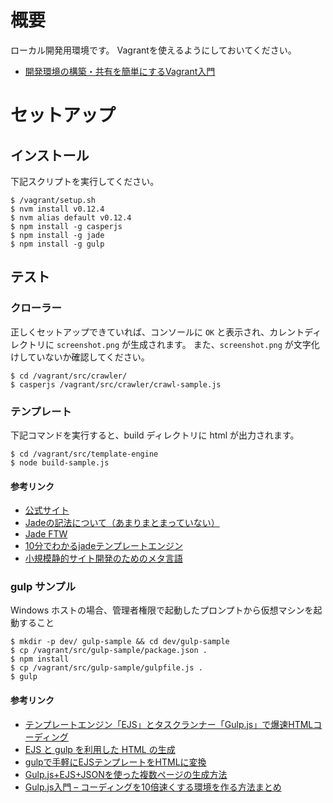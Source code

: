 # 概要

ローカル開発用環境です。
Vagrantを使えるようにしておいてください。

- [開発環境の構築・共有を簡単にするVagrant入門](https://thinkit.co.jp/story/2015/03/19/5740)

# セットアップ

## インストール

下記スクリプトを実行してください。

```
$ /vagrant/setup.sh
$ nvm install v0.12.4
$ nvm alias default v0.12.4
$ npm install -g casperjs
$ npm install -g jade
$ npm install -g gulp
```

## テスト

### クローラー

正しくセットアップできていれば、コンソールに `OK` と表示され、カレントディレクトリに `screenshot.png` が生成されます。
また、`screenshot.png` が文字化けしていないか確認してください。

```
$ cd /vagrant/src/crawler/
$ casperjs /vagrant/src/crawler/crawl-sample.js
```

### テンプレート

下記コマンドを実行すると、build ディレクトリに html が出力されます。

```
$ cd /vagrant/src/template-engine
$ node build-sample.js
```

#### 参考リンク

- [公式サイト](http://jade-lang.com/)
- [Jadeの記法について（あまりまとまっていない）](http://qiita.com/sasaplus1/items/189560f80cf337d40fdf#2-5)
- [Jade FTW](https://gist.github.com/japboy/5402844)
- [10分でわかるjadeテンプレートエンジン](http://blog.craftgear.net/4f501e97c1347ec934000001/title/10%E5%88%86%E3%81%A7%E3%82%8F%E3%81%8B%E3%82%8Bjade%E3%83%86%E3%83%B3%E3%83%97%E3%83%AC%E3%83%BC%E3%83%88%E3%82%A8%E3%83%B3%E3%82%B8%E3%83%B3)
- [小規模静的サイト開発のためのメタ言語](http://qiita.com/mizdra/items/ae766eb9bc9e562344a6#_reference-cf1fbd356da4dcd7a03d)

### gulp サンプル

Windows ホストの場合、管理者権限で起動したプロンプトから仮想マシンを起動すること

```
$ mkdir -p dev/ gulp-sample && cd dev/gulp-sample
$ cp /vagrant/src/gulp-sample/package.json .
$ npm install
$ cp /vagrant/src/gulp-sample/gulpfile.js .
$ gulp
```

#### 参考リンク

- [テンプレートエンジン「EJS」とタスクランナー「Gulp.js」で爆速HTMLコーディング](http://liginc.co.jp/web/html-css/html/144170)
- [EJS と gulp を利用した HTML の生成](http://qiita.com/iktakahiro/items/8569ff9ec0158e518393)
- [gulpで手軽にEJSテンプレートをHTMLに変換](http://qiita.com/yuichiroharai/items/63b0769bc8ebe0220018)
- [Gulp.js+EJS+JSONを使った複数ページの生成方法](http://aircolor.hatenablog.com/entry/2015/05/24/234307)
- [Gulp.js入門 – コーディングを10倍速くする環境を作る方法まとめ](http://liginc.co.jp/web/tutorial/117900#sec04)
